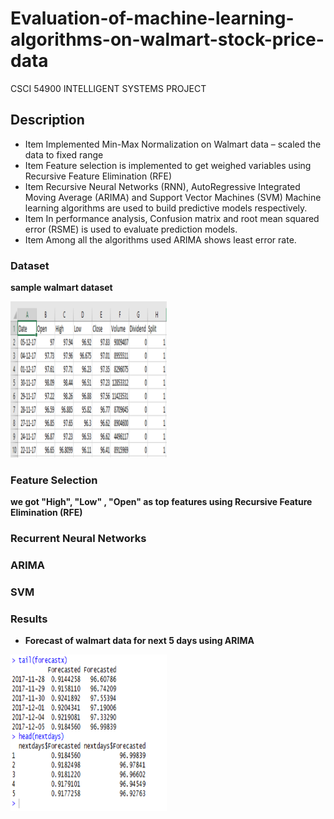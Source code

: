 # Evaluation-of-machine-learning-algorithms-on-walmart-stock-price-data
CSCI 54900 INTELLIGENT SYSTEMS PROJECT

## Description

* Item Implemented Min-Max Normalization on Walmart data – scaled the data to fixed range
* Item Feature selection is implemented to get weighed variables using Recursive Feature Elimination (RFE)
* Item Recursive Neural Networks (RNN), AutoRegressive Integrated Moving Average (ARIMA) and Support Vector Machines (SVM) Machine learning algorithms are used to build predictive models respectively.
* Item In performance analysis, Confusion matrix and root mean squared error (RSME) is used to evaluate prediction models.
* Item Among all the algorithms used ARIMA shows least error rate.

### Dataset

**sample walmart dataset**

<img src="https://github.com/Premchand95/Evaluation-of-machine-learning-algorithms-on-walmart-stock-price-data/blob/master/reports%20%26%20results/img/Picture1.png" height="250" width="250">


### Feature Selection
**we got "High", "Low" , "Open" as top features using Recursive Feature Elimination (RFE)**


### Recurrent Neural Networks

### ARIMA

### SVM

### Results
* **Forecast of walmart data for next 5 days using ARIMA**
<img src="https://github.com/Premchand95/Evaluation-of-machine-learning-algorithms-on-walmart-stock-price-data/blob/master/reports%20%26%20results/img/Picture10.png" height="250" width="250">


